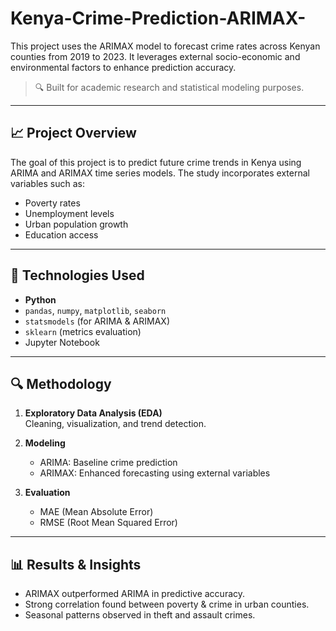 # Kenya-Crime-Prediction-ARIMAX-


This project uses the ARIMAX model to forecast crime rates across Kenyan counties from 2019 to 2023. It leverages external socio-economic and environmental factors to enhance prediction accuracy.

> 🔍 Built for academic research and statistical modeling purposes.

---

## 📈 Project Overview

The goal of this project is to predict future crime trends in Kenya using ARIMA and ARIMAX time series models. The study incorporates external variables such as:
- Poverty rates
- Unemployment levels
- Urban population growth
- Education access

---

## 🔧 Technologies Used

- **Python**
- `pandas`, `numpy`, `matplotlib`, `seaborn`
- `statsmodels` (for ARIMA & ARIMAX)
- `sklearn` (metrics evaluation)
- Jupyter Notebook

---

## 🔍 Methodology

1. **Exploratory Data Analysis (EDA)**  
   Cleaning, visualization, and trend detection.

2. **Modeling**  
   - ARIMA: Baseline crime prediction  
   - ARIMAX: Enhanced forecasting using external variables

3. **Evaluation**  
   - MAE (Mean Absolute Error)  
   - RMSE (Root Mean Squared Error)

---

## 📊 Results & Insights

- ARIMAX outperformed ARIMA in predictive accuracy.
- Strong correlation found between poverty & crime in urban counties.
- Seasonal patterns observed in theft and assault crimes.



